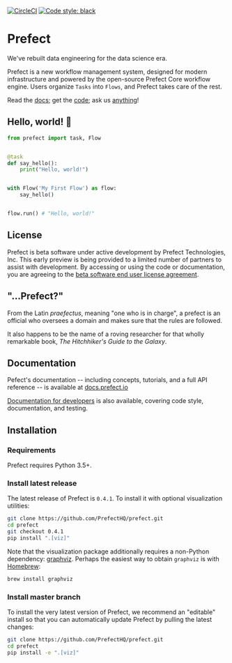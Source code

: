 [![CircleCI](https://circleci.com/gh/PrefectHQ/prefect/tree/master.svg?style=svg&circle-token=28689a55edc3c373486aaa5f11a1af3e5fc53344)](https://circleci.com/gh/PrefectHQ/prefect/tree/master)
[![Code style: black](https://img.shields.io/badge/code%20style-black-000000.svg)](https://github.com/ambv/black)

# Prefect

We've rebuilt data engineering for the data science era.

Prefect is a new workflow management system, designed for modern infrastructure and powered by the open-source Prefect Core workflow engine. Users organize `Tasks` into `Flows`, and Prefect takes care of the rest.

Read the [docs](https://docs.prefect.io); get the [code](#installation); ask us [anything](mailto:help@prefect.io)!

## Hello, world! 👋

```python
from prefect import task, Flow


@task
def say_hello():
    print("Hello, world!")


with Flow('My First Flow') as flow:
    say_hello()


flow.run() # "Hello, world!"
```

## License

Prefect is beta software under active development by Prefect Technologies, Inc. This early preview is being provided to a limited number of partners to assist with development. By accessing or using the code or documentation, you are agreeing to the [beta software end user license agreement](https://www.prefect.io/licenses/beta-eula).

## "...Prefect?"

From the Latin _praefectus_, meaning "one who is in charge", a prefect is an official who oversees a domain and makes sure that the rules are followed.

It also happens to be the name of a roving researcher for that wholly remarkable book, _The Hitchhiker's Guide to the Galaxy_.

## Documentation

Pefect's documentation -- including concepts, tutorials, and a full API reference -- is available at [docs.prefect.io](https://docs.prefect.io)

[Documentation for developers](https://docs.prefect.io/guide/development/overview.html) is also available, covering code style, documentation, and testing.

## Installation

### Requirements

Prefect requires Python 3.5+.

### Install latest release

The latest release of Prefect is `0.4.1`. To install it with optional visualization utilities:

```bash
git clone https://github.com/PrefectHQ/prefect.git
cd prefect
git checkout 0.4.1
pip install ".[viz]"
```

Note that the visualization package additionally requires a non-Python dependency: [graphviz](https://www.graphviz.org/download/). Perhaps the easiest way to obtain `graphviz` is with [Homebrew](https://brew.sh/):
```bash
brew install graphviz
```

### Install master branch

To install the very latest version of Prefect, we recommend an "editable" install so that you
can automatically update Prefect by pulling the latest changes:

```bash
git clone https://github.com/PrefectHQ/prefect.git
cd prefect
pip install -e ".[viz]"
```
